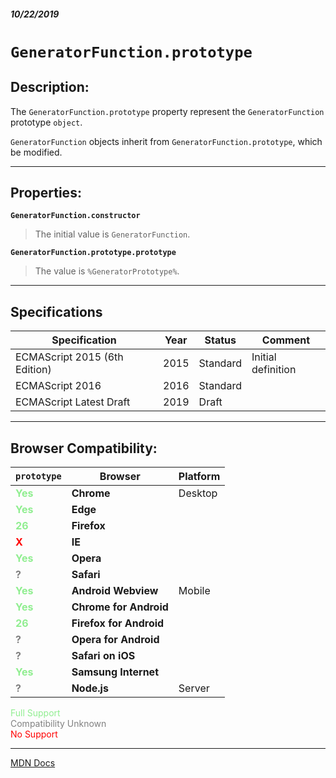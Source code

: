##### 10/22/2019
# `GeneratorFunction.prototype`
## Description:
The `GeneratorFunction.prototype` property represent the `GeneratorFunction` prototype `object`.

`GeneratorFunction` objects inherit from `GeneratorFunction.prototype`, which be modified.

---

## Properties:
**`GeneratorFunction.constructor`**
  > The initial value is `GeneratorFunction`.

**`GeneratorFunction.prototype.prototype`**
  > The value is `%GeneratorPrototype%`.

---

## Specifications
| Specification | Year | Status | Comment |
|---|---|---|---|
| ECMAScript 2015 (6th Edition) | 2015 | Standard | Initial definition |
| ECMAScript 2016 | 2016 | Standard |  |
| ECMAScript Latest Draft | 2019 | Draft |  |

---

## Browser Compatibility:
| `prototype` | Browser | Platform |
|---|---|---|
| <span style="color: lightgreen">**Yes**</span> | **Chrome** | Desktop | 
| <span style="color: lightgreen">**Yes**</span> | **Edge** || 
| <span style="color: lightgreen">**26**</span> | **Firefox** || 
| <span style="color: red">**X**</span> | **IE** || 
| <span style="color: lightgreen">**Yes**</span> | **Opera** || 
| <span style="color: grey">**?**</span> | **Safari** || 
| <span style="color: lightgreen">**Yes**</span> | **Android Webview** | Mobile | 
| <span style="color: lightgreen">**Yes**</span> | **Chrome for Android** || 
| <span style="color: lightgreen">**26**</span> | **Firefox for Android** || 
| <span style="color: grey">**?**</span> | **Opera for Android** || 
| <span style="color: grey">**?**</span> | **Safari on iOS** || 
| <span style="color: lightgreen">**Yes**</span> | **Samsung Internet** || 
| <span style="color: grey">**?**</span> | **Node.js** | Server | 

<span style="color: lightgreen">Full Support</span>  
<span style="color: grey">Compatibility Unknown</span>  
<span style="color: red">No Support</span>

---

[MDN Docs](https://developer.mozilla.org/en-US/docs/Web/JavaScript/Reference/Global_Objects/GeneratorFunction/prototype)